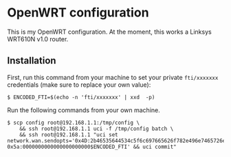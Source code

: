 OpenWRT configuration
=====================

This is my OpenWRT configuration. At the moment, this works a Linksys WRT610N v1.0 router.

## Installation

First, run this command from your machine to set your private `fti/xxxxxxx` credentials (make sure to replace your own value):

```shell
$ ENCODED_FTI=$(echo -n 'fti/xxxxxxx' | xxd  -p)
```

Run the following commands from your own machine.

```shell
$ scp config root@192.168.1.1:/tmp/config \
    && ssh root@192.168.1.1 uci -f /tmp/config batch \
    && ssh root@192.168.1.1 "uci set network.wan.sendopts='0x4D:2b46535644534c5f6c697665626f782e496e7465726e65742e736f66746174686f6d652e4c697665626f7833 0x5a:0000000000000000000000$ENCODED_FTI' && uci commit"
```
